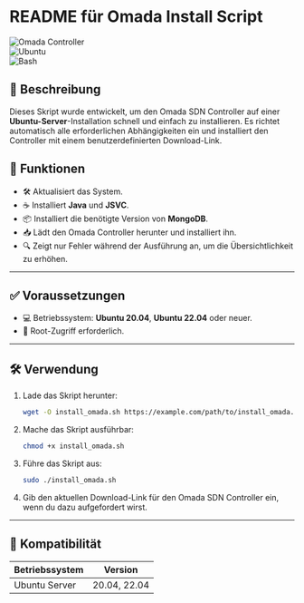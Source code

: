 # README für Omada Install Script

![Omada Controller](https://img.shields.io/badge/Omada-Controller-green?style=for-the-badge)  
![Ubuntu](https://img.shields.io/badge/Ubuntu-Compatible-orange?style=for-the-badge)  
![Bash](https://img.shields.io/badge/Script-Bash-blue?style=for-the-badge)

## 📜 Beschreibung

Dieses Skript wurde entwickelt, um den Omada SDN Controller auf einer **Ubuntu-Server**-Installation schnell und einfach zu installieren. Es richtet automatisch alle erforderlichen Abhängigkeiten ein und installiert den Controller mit einem benutzerdefinierten Download-Link.

## 🚀 Funktionen

- 🛠 Aktualisiert das System.
- ☕ Installiert **Java** und **JSVC**.
- 📦 Installiert die benötigte Version von **MongoDB**.
- 📥 Lädt den Omada Controller herunter und installiert ihn.
- 🔍 Zeigt nur Fehler während der Ausführung an, um die Übersichtlichkeit zu erhöhen.

---

## ✅ Voraussetzungen

- 💻 Betriebssystem: **Ubuntu 20.04**, **Ubuntu 22.04** oder neuer.
- 🔑 Root-Zugriff erforderlich.

---

## 🛠 Verwendung

1. Lade das Skript herunter:
   ```bash
   wget -O install_omada.sh https://example.com/path/to/install_omada.sh
   ```

2. Mache das Skript ausführbar:
   ```bash
   chmod +x install_omada.sh
   ```

3. Führe das Skript aus:
   ```bash
   sudo ./install_omada.sh
   ```

4. Gib den aktuellen Download-Link für den Omada SDN Controller ein, wenn du dazu aufgefordert wirst.

---

## 💾 Kompatibilität

| Betriebssystem   | Version        |
|------------------|----------------|
| Ubuntu Server    | 20.04, 22.04   |


